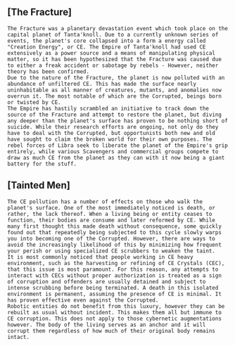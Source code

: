 ## [The Fracture]

    The Fracture was a planetary devastation event which took place on the capital planet of Tanta'knoll. Due to a currently unknown series of events, the planet's core collapsed into a form a energy called "Creation Energy", or CE. The Empire of Tanta'knoll had used CE extensively as a power source and a means of manipulating physical matter, so it has been hypothesized that the Fracture was caused due to either a freak accident or sabotage by rebels - However, neither theory has been confirmed.
    Due to the nature of the Fracture, the planet is now polluted with an abundance of unfiltered CE. This has made the surface nearly uninhabitable as all manner of creatures, mutants, and anomalies now overrun it. The most notable of which are the Corrupted, beings born or twisted by CE.
    The Empire has hastily scrambled an initiative to track down the source of the Fracture and attempt to restore the planet, but diving any deeper than the planet's surface has proven to be nothing short of suicide. While their research efforts are ongoing, not only do they have to deal with the Corrupted, but opportunists both new and old have sought to claim the broken world for their own purposes. The rebel forces of Libra seek to liberate the planet of the Empire's grip entirely, while various Scavengers and commercial groups compete to draw as much CE from the planet as they can with it now being a giant battery for the stuff.

## [Tainted Men]
    The CE pollution has a number of effects on those who walk the planet's surface. One of the most immediately noticed is death, or rather, the lack thereof. When a living being or entity ceases to function, their bodies are consume and later reformed by CE. While many first thought this made death without consequence, some quickly found out that repeatedly being subjected to this cycle slowly warps you into becoming one of the Corrupted. However, there are ways to avoid the increasingly likelihood of this by minimizing how frequent your perish or using specialized CE scrubbers to weaken the taint.
    It is most commonly noticed that people working in CE heavy environment, such as the harvesting or refining of CE Crystals (CEC), that this issue is most paramount. For this reason, any attempts to interact with CECs without proper authorization is treated as a sign of corruption and offenders are usually detained and subject to intense scrubbing before being terminated. A death in this isolated environment is permanent, assuming the presence of CE is minimal. It has proven effective even against the Corrupted.
    Robotic entities do not benefit from this luxury, however they can be rebuilt as usual without incident. This makes them all but immune to CE corruption. This does not apply to those cybernetic augmentations however. The body of the living serves as an anchor and it will corrupt them regardless of how much of their original body remains intact.
